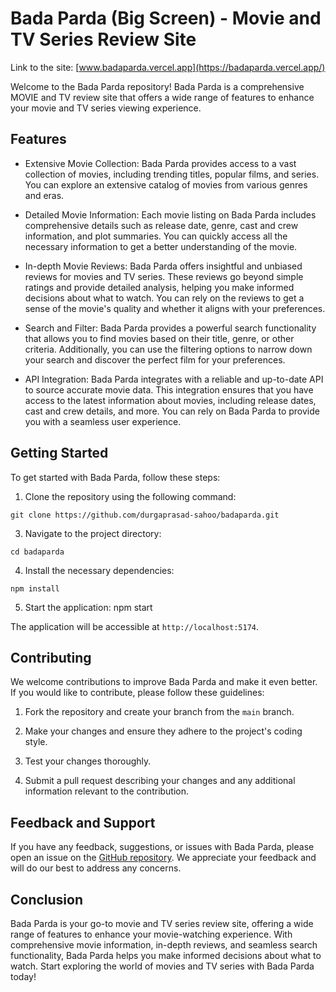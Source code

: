 # Bada Parda (Big Screen) - Movie and TV Series Review Site

Link to the site:  [www.badaparda.vercel.app](https://badaparda.vercel.app/)

Welcome to the Bada Parda repository! Bada Parda is a comprehensive MOVIE and TV review site that offers a wide range of features to enhance your movie and TV series viewing experience.

## Features

- Extensive Movie Collection: Bada Parda provides access to a vast collection of movies, including trending titles, popular films, and series. You can explore an extensive catalog of movies from various genres and eras.

- Detailed Movie Information: Each movie listing on Bada Parda includes comprehensive details such as release date, genre, cast and crew information, and plot summaries. You can quickly access all the necessary information to get a better understanding of the movie.

- In-depth Movie Reviews: Bada Parda offers insightful and unbiased reviews for movies and TV series. These reviews go beyond simple ratings and provide detailed analysis, helping you make informed decisions about what to watch. You can rely on the reviews to get a sense of the movie's quality and whether it aligns with your preferences.

- Search and Filter: Bada Parda provides a powerful search functionality that allows you to find movies based on their title, genre, or other criteria. Additionally, you can use the filtering options to narrow down your search and discover the perfect film for your preferences.

- API Integration: Bada Parda integrates with a reliable and up-to-date API to source accurate movie data. This integration ensures that you have access to the latest information about movies, including release dates, cast and crew details, and more. You can rely on Bada Parda to provide you with a seamless user experience.

## Getting Started

To get started with Bada Parda, follow these steps:

1. Clone the repository using the following command:
```
git clone https://github.com/durgaprasad-sahoo/badaparda.git
```
3. Navigate to the project directory:
```
cd badaparda
```
4. Install the necessary dependencies:
```
npm install
```
5. Start the application:
npm start

The application will be accessible at `http://localhost:5174`.

## Contributing

We welcome contributions to improve Bada Parda and make it even better. If you would like to contribute, please follow these guidelines:

1. Fork the repository and create your branch from the `main` branch.

2. Make your changes and ensure they adhere to the project's coding style.

3. Test your changes thoroughly.

4. Submit a pull request describing your changes and any additional information relevant to the contribution.

## Feedback and Support

If you have any feedback, suggestions, or issues with Bada Parda, please open an issue on the [GitHub repository](https://github.com/durgaprasad-sahoo/badaparda/issues). We appreciate your feedback and will do our best to address any concerns.

## Conclusion

Bada Parda is your go-to movie and TV series review site, offering a wide range of features to enhance your movie-watching experience. With comprehensive movie information, in-depth reviews, and seamless search functionality, Bada Parda helps you make informed decisions about what to watch. Start exploring the world of movies and TV series with Bada Parda today!


